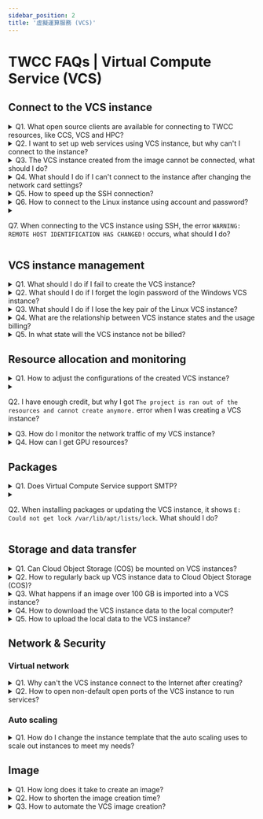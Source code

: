 ```yaml
---
sidebar_position: 2
title: '虛擬運算服務 (VCS)'
---
```


# TWCC FAQs | Virtual Compute Service (VCS)

## Connect to the VCS instance
<details>

<summary> Q1. What open source clients are available for connecting to TWCC resources, like CCS, VCS and HPC?</summary>

Third-party open source software such as MobaXterm, PuTTY and VSCode can be used.

</details>

<details>

<summary> Q2. I want to set up web services using VCS instance, but why can't I connect to the instance?</summary>

Please check whether the instance's security group or firewall rules block the connection. For related documents, see:

- [Security Group](https://man.twcc.ai/@twccdocs/doc-vcs-main-en/https%3A%2F%2Fman.twcc.ai%2F%40twccdocs%2Fguide-vcs-sg-en)
- [Basic Virtual Firewall](https://man.twcc.ai/@twccdocs/doc-vcs-main-en/https%3A%2F%2Fman.twcc.ai%2F%40twccdocs%2Fguide-vcs-vnf-en)

</details>

<details>

<summary> Q3. The VCS instance created from the image cannot be connected, what should I do? </summary>

Please check the following two configurations of the VCS instance before creating the image:
1. If you set /etc/fstab to automatically mount the disk, please comment out this setting or add the `nofail` option, otherwise you will be unable to connect to the instance created by the image if cannot find the device.
2. If you are using Ubuntu 18.04 instance, and you have changed the network configurations of /etc/network/interfaces, it will also cause the connection failure.

After checking the above two settings, create an image for the VCS instance again, and use the newly created image to create the VCS instance. If it still failed to connect, please describe the situation in detail and send an e-mail to isupport@twcc.ai, the Technical Support team will assist you to solve the problem.

</details>

<details>

<summary> Q4. What should I do if I can't connect to the instance after changing the network card settings?</summary>

After the network card settings are changed, it might cause a failure to connect to the VCS instance. Therefore, we strongly recommend you not to change the network card settings. Please be careful when operating and deploying.

If you can't connect to the instance, please describe the situation and VCS instance information in detail, and send an e-mail to isupport@twcc.ai, the Technical Support team will assist you to solve the problem.

</details>

<details>

<summary> Q5. How to speed up the SSH connection?</summary>

Please adjust the DNS settings of the VCS instance to make the SSH connection speed faster. The setting method and steps are as follows:

**Step 1.** Enter the command

```
sudo vi /etc/ssh/sshd_config
```

**Step 2.** Press `i` key to enter insert mode<br/>
**Step 3.** Add a line of command

```
Use DNS no
```

**Step 4.** Press `esc` key to exit insert mode, then enter `:wq!`  to save the file.
<br/>

If you still have a slow connection after the modification, please contact the Technical Support: isupport@twcc.ai, and provide your local IP and the result of the traceroute to the instance.


</details>


<details>

<summary> Q6. How to connect to the Linux instance using account and password?</summary>

See [<ins>this document</ins>](https://man.twcc.ai/@twccdocs/doc-vcs-main-en/https%3A%2F%2Fman.twcc.ai%2F%40twccdocs%2Fhowto-vcs-create-usr-linux-en) to connect to the Linux instance using the account and password, which is a solution to losing key pairs or damaging files.

</details>

<details>

<summary> 

Q7. When connecting to the VCS instance using SSH, the error ```WARNING: REMOTE HOST IDENTIFICATION HAS CHANGED!``` occurs, what should I do?

</summary>

The reason for this error is that the certificate stored on the local computer is different from the VCS instance. Therefore, you can avoid this error by deleting the certificate information of the local computer and regenerating it when connecting to the instance. See the following command:


```
ssh-keygen  -f  "/Your_Path/.ssh/known_hosts"  -R  "Public IP"
```


`Your_Path` is the path of your local computer, and the following message will appear when you connect again:


```Are you sure you want to continue connecting (yes/no)? ```
Enter ```Yes``` to connect and generate a new certificate.

</details>

## VCS instance management

<details>

<summary> Q1. What should I do if I fail to create the VCS instance?</summary>

Go to the **VCS Instance Details** page, hover to the **`Unsuccessful`** state, and it will display the creation failure message.
Please take a screenshot of this page (and the creation failure message), together with the project ID and the VCS instance information (ID, image, hardware configuration, etc.) and send an e-mail to isupport@twcc.ai. Technical Support team will assist you to solve the problem.

</details>

<details>

<summary> Q2. What should I do if I forget the login password of the Windows VCS instance?</summary>

When creating a VCS instance, please be sure to save your password properly. If you forget the password, you can delete the instance and re-create it; if you need to save the data and configuration of the original instance, you can create an image of the instance first, and then create a new instance from the image and reset the password.

</details>

<details>

<summary> Q3. What should I do if I lose the key pair of the Linux VCS instance?</summary>

When creating a VCS instance, please be sure to keep your key pair properly. If you lose the key pair, you can delete the instance and re-create it; if you need to save the data and configuration of the original instance, you can create an image of the instance first, and then create a new instance from the image and use the new key pair.

</details>

<details>

<summary> Q4. What are the relationship between VCS instance states and the usage billing?</summary>

| VCS instance state | Instance usage billing| 
| -------- | -------- | 
| ```Starting```   | Not billed    | 
| ```Ready```      | Billed     |
| ```Stopping```   | Billed     |
| ```Shutdown```   | Billed     |
| ```Queueing```   | Not billed     |
| ```Deleting```   | Billed until the instance is successfully deleted   |
| ```Stopped```    | Not billed   |
| ```Error```      | Not billed   |

The instance will be billed in the ```Starting``` state if it is started from the ```Shutdown``` state.

</details>

<details>

<summary> Q5. In what state will the VCS instance not be billed?</summary>

The VCS instance will not be billed in the ```Queueing```, ```Stopped``` and ```Error``` states, and it will be billed in other states.
Whether the VCS instance in the ```Starting``` state be billed or not depends on the usage scenario. For detailed explanation, please see Q4.

</details>

## Resource allocation and monitoring

<details>

<summary> Q1. How to adjust the configurations of the created VCS instance?</summary>

If the configurations do not meet your requirements after creation and need to be adjusted to a smaller or larger instance, see [<ins>HowTo: Resize VCS instances</ins>](https://man.twcc.ai/@twccdocs/doc-vcs-main-en/https%3A%2F%2Fman.twcc.ai%2F%40twccdocs%2Fhowto-vcs-resize-instance-en).

</details>

<details>

<summary> 

Q2. I have enough credit, but why I got `The project is ran out of the resources and cannot create anymore.` error when I was creating a VCS instance?

</summary>

This message shows that your CPU usage has reached the project quota. We recommend you release CPU by creating images of the unused or less used VCS instances for future use, and delete the VCS instances.

</details>

<details>

<summary> Q3. How do I monitor the network traffic of my VCS instance?</summary>

On TWCC Portal, you can monitor the usage of CPU, disk, memory and network traffic with simple charts. You may install the monitoring program by yourself to get more detailed information.

</details>

<details>

<summary> Q4. How can I get GPU resources?</summary>

To efficiently allocate the frequently requested GPU resources, please email us your request at isupport@twcc.ai. We will have someone at your service.

</details>

## Packages

<details>

<summary> Q1. Does Virtual Compute Service support SMTP? </summary>

In a VCS instance, you can install any software or applications for your needs, so you can set up and configure a SMTP server on a VCS instance to send e-mail.

</details>

<details>

<summary> 

Q2. When installing packages or updating the VCS instance, it shows `E: Could not get lock /var/lib/apt/lists/lock`. What should I do?

</summary>

1. When installing or updating the packages, there might be some error messages about the lock file. Please delete the lock file and try again.
2. It is recommended to use Ubuntu 20.04 image to avoid this problem.

</details>

## Storage and data transfer

<details>

<summary> Q1. Can Cloud Object Storage (COS) be mounted on VCS instances?</summary>

Yes, COS can be mounted on VCS instances. You have the full permission of the instance, so you can perform any operations on the instance. To mount COS using s3fs or related packages, see [<ins>s3fs-fuse</ins>](https://github.com/s3fs-fuse/s3fs-fuse).

</details>

<details>

<summary> Q2. How to regularly back up VCS instance data to Cloud Object Storage (COS)?</summary>

Use TWCC-CLI and `crontab -e` to set up scheduled regular image creation.
- For details on using TWCC-CLI, see [<ins>4-3. Upload files to bucket</ins>](https://man.twcc.ai/@twccdocs/twcc-cli-v05#4-3-%E4%B8%8A%E5%82%B3%E6%AA%94%E6%A1%88%E8%87%B3%E5%84%B2%E5%AD%98%E9%AB%94).
- For details on using `crontab -e`, see [<ins>crontab guru</ins>](https://crontab.guru/) or [<ins>crontab(5) - Linux man page</ins>](https://linux.die.net/man/5/crontab).

</details>

<details>

<summary> Q3. What happens if an image over 100 GB is imported into a VCS instance?</summary>

The size of the system disk is 100GB. Though you won't be charged for the extra storage, the VCS instance won't be able to start if the system disk is used over 100GB.

</details>

<details>

<summary> Q4. How to download the VCS instance data to the local computer?</summary>

There are 2 methods you can use to download the instance data to your local machine:
1. Using the Cloud Object Storage (COS). This method can not only achieve the purpose of data transmission, but also back up your instance:
    - **Step 1.** [<ins> Back up the data to COS</ins>](https://www.twcc.ai/doc?page=backup).<br/>
    - **Step 2.** From your local machine, go to the **Cloud Object Storage Management** page on TWCC Portal to [<ins>download files</ins>](https://www.twcc.ai/doc?page=object#%E4%B8%8B%E8%BC%89%E6%AA%94%E6%A1%88) or use [<ins> third-party software</ins>](https://www.twcc.ai/doc?page=object#%E4%BD%BF%E7%94%A8%E7%AC%AC%E4%B8%89%E6%96%B9%E8%BB%9F%E9%AB%94%E7%AE%A1%E7%90%86%E6%AA%94%E6%A1%88) to download multiple files at once.
2. From your local machine, [<ins>Use MobaXterm to connect to the VCS instance</ins>](https://www.twcc.ai/doc?page=vm#%E9%80%A3%E7%B7%9A%E8%99%9B%E6%93%AC%E9%81%8B%E7%AE%97%E5%80%8B%E9%AB%94), and select "**Sftp**" icon on the left side to view, upload and download files. 

</details>

<details>

<summary> Q5. How to upload the local data to the VCS instance?</summary>

There are 2 methods you can use to upload your local data to the VCS instance:
1. Using Cloud Object Service (COS):
    - **Step 1.** [<ins>Upload local files to Cloud Object Storage Service (COS)</ins>](https://www.twcc.ai/doc?page=object#%E4%B8%8A%E5%82%B3%E6%AA%94%E6%A1%88)<br/>
    - **Step 2.** [<ins>Connect to the VCS instance</ins>](https://www.twcc.ai/doc?page=vm#%E9%80%A3%E7%B7%9A%E8%99%9B%E6%93%AC%E9%81%8B%E7%AE%97%E5%80%8B%E9%AB%94)<br/>
    - **Step 3.** Use the built-in TWCC-CLI to [<ins>Download the files in COS to the designated directory</ins>](https://man.twcc.ai/@twccdocs/twcc-cli-v05#4-%E9%9B%B2%E7%AB%AF%E7%89%A9%E4%BB%B6%E5%84%B2%E5%AD%98%E6%9C%8D%E5%8B%99COS-Cloud-Object-Storage).
2. From your local machine, [<ins>Use MobaXterm to connect to the VCS instance</ins>](https://www.twcc.ai/doc?page=vm#%E9%80%A3%E7%B7%9A%E8%99%9B%E6%93%AC%E9%81%8B%E7%AE%97%E5%80%8B%E9%AB%94), and select "**Sftp**" icon on the left side to view, upload and download files.

</details>

## Network & Security

### Virtual network

<details>

<summary> Q1. Why can't the VCS instance connect to the Internet after creating?</summary>

Please check the virtual network configurations.
If you have enabled the Basic Virtual Firewall (BVF), and you're not sure whether the rules are set correctly, we suggest you disable the firewall first and try to connect again.
For Basic Virtual Firewall (BVF) configurations, refer to [<ins>this document</ins>](https://man.twcc.ai/@twccdocs/doc-vcs-main-en/https%3A%2F%2Fman.twcc.ai%2F%40twccdocs%2Fguide-vcs-vnf-en), or contact the Technical Support: [isupport@twcc.ai](isupport@twcc.ai).

</details>

<details>

<summary> Q2. How to open non-default open ports of the VCS instance to run services?</summary>

- The default open ports of Linux instance: 22、443
- The default open ports of Wondows instance: 22、443、9833
- You may open an additional port by setting the security group, please refer to [<ins>this document</ins>](https://man.twcc.ai/@twccdocs/doc-vcs-main-en/https%3A%2F%2Fman.twcc.ai%2F%40twccdocs%2Fguide-vcs-sg-en).

</details>

### Auto scaling

<details>

<summary> Q1. How do I change the instance template that the auto scaling uses to scale out instances to meet my needs?</summary>

Please follow the steps:
* Create a template image
1. Create a VCS instance, deploy the environment and files, and create an instance image (or use your existing instance to create an image).
2. Create a VCS instance from the image created in the Step 1.
* Set up auto scaling
3. Create an auto scaling.
4. Attach the auto scaling to the instance created in Step 2.
Follow the steps above, the auto scaling will use the template to scale out instances that meet your needs.

</details>

## Image

<details>

<summary> Q1. How long does it take to create an image?</summary>

The image creation takes about 10-15 minutes.

</details>

<details>

<summary> Q2. How to shorten the image creation time?</summary>

If data transmitting while creating the image, the backup might be inconsistent, and the data might be saved incompletely; moreover, the backup process is longer than usual. Therefore, we suggest you shut down the instance manually (`$ sudo shutdown`) and make sure the data has been written into the virtual disks before creating an image.

</details>

<details>

<summary> Q3. How to automate the VCS image creation?</summary>

Use TWCC-CLI and `crontab -e` to set up scheduled regular image creation.
- For details on using TWCC-CLI, see [<ins>3-6. VCS instance image</ins>](https://man.twcc.ai/@twccdocs/twcc-cli-v05#3-6-%E8%99%9B%E6%93%AC%E9%81%8B%E7%AE%97%E5%80%8B%E9%AB%94%E5%BF%AB%E7%85%A7-TBD%E2%80%A6).
- For details on using `crontab -e`, see [<ins>crontab guru</ins>](https://crontab.guru/) or [<ins>crontab(5) - Linux man page</ins>](https://linux.die.net/man/5/crontab).

</details>